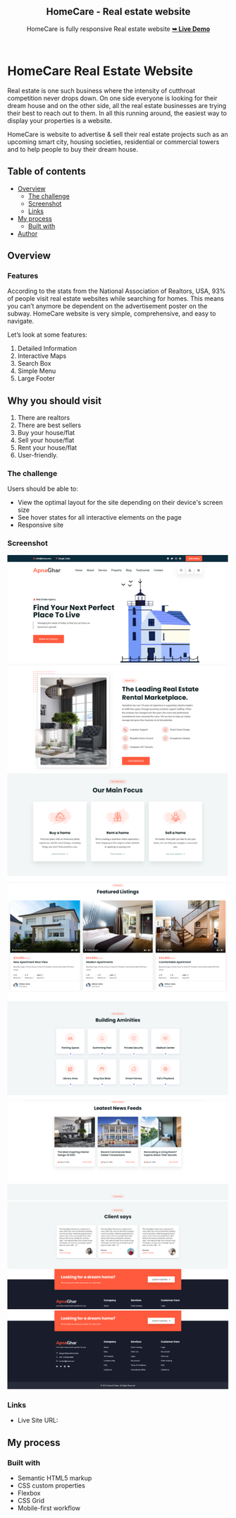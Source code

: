<div align="center">
  
 
  <br />
  <br />
  
  
  <h2 align="center">HomeCare - Real estate website</h2>

HomeCare is fully responsive Real estate website
<a href="https://codewithsadee.github.io/homeverse/"><strong>➥ Live Demo</strong></a>

</div>

<br />

# HomeCare Real Estate Website

Real estate is one such business where the intensity of cutthroat competition never drops down. On one side everyone is looking for their dream house and on the other side, all the real estate businesses are trying their best to reach out to them.
In all this running around, the easiest way to display your properties is a website.

HomeCare is website to advertise & sell their real estate projects such as an upcoming smart city, housing societies, residential or commercial towers and to help people to buy their dream house.

## Table of contents

- [Overview](#overview)
  - [The challenge](#the-challenge)
  - [Screenshot](#screenshot)
  - [Links](#links)
- [My process](#my-process)
  - [Built with](#built-with)
- [Author](#author)

## Overview

### Features

According to the stats from the National Association of Realtors, USA, 93% of people visit real estate websites while searching for homes.
This means you can’t anymore be dependent on the advertisement poster on the subway.
HomeCare website is very simple, comprehensive, and easy to navigate.

Let’s look at some features:

1. Detailed Information
2. Interactive Maps
3. Search Box
4. Simple Menu
5. Large Footer

## Why you should visit

1. There are realtors
2. There are best sellers
3. Buy your house/flat
4. Sell your house/flat
5. Rent your house/flat
6. User-friendly.

### The challenge

Users should be able to:

- View the optimal layout for the site depending on their device's screen size
- See hover states for all interactive elements on the page
- Responsive site

### Screenshot

![](./assets/Screenshots/1.png)
![](./assets/Screenshots/2.png)
![](./assets/Screenshots/3.png)
![](./assets/Screenshots/4.png)
![](./assets/Screenshots/5.png)
![](./assets/Screenshots/6.png)
![](./assets/Screenshots/7.png)
![](./assets/Screenshots/8.png)

### Links

- Live Site URL:

## My process

### Built with

- Semantic HTML5 markup
- CSS custom properties
- Flexbox
- CSS Grid
- Mobile-first workflow
